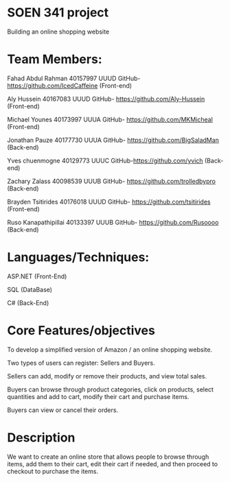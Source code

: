 # SOEN 341 project
 Building an online shopping website
 
 # Team Members:
 
 Fahad Abdul Rahman 40157997 UUUD GitHub- https://github.com/IcedCaffeine (Front-end)

 Aly Hussein 40167083 UUUD GitHub- https://github.com/Aly-Hussein (Front-end)

 Michael Younes 40173997 UUUA GitHub- https://github.com/MKMicheal (Front-end)

 Jonathan Pauze 40177730 UUUA GitHub- https://github.com/BigSaladMan (Back-end)

 Yves chuenmogne 40129773 UUUC GitHub-https://github.com/yvich (Back-end)

 Zachary Zalass 40098539 UUUB GitHub- https://github.com/trolledbypro (Back-end)

 Brayden Tsitirides 40176018 UUUD GitHub- https://github.com/tsitirides (Front-end)

 Ruso Kanapathipillai 40133397 UUUB GitHub- https://github.com/Rusoooo (Back-end)

# Languages/Techniques:

 ASP.NET (Front-End)

 SQL (DataBase)

 C# (Back-End)

 # Core Features/objectives
 
 To develop a simplified version of Amazon / an online shopping website.
 
 Two types of users can register: Sellers and Buyers.
 
 Sellers can add, modify or remove their products, and view total sales.
 
 Buyers can browse through product categories, click on products, select quantities and add to cart, modify their cart and purchase items.
 
 Buyers can view or cancel their orders.


 
 # Description
 
We want to create an online store that allows people to browse through items, add them to their cart, edit their cart if needed, and then proceed to checkout to purchase the items.
